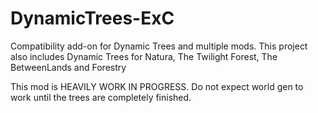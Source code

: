 # DynamicTrees-ExC
Compatibility add-on for Dynamic Trees and multiple mods. This project also includes Dynamic Trees for Natura, The Twilight Forest, The BetweenLands and Forestry

This mod is HEAVILY WORK IN PROGRESS. Do not expect world gen to work until the trees are completely finished.
